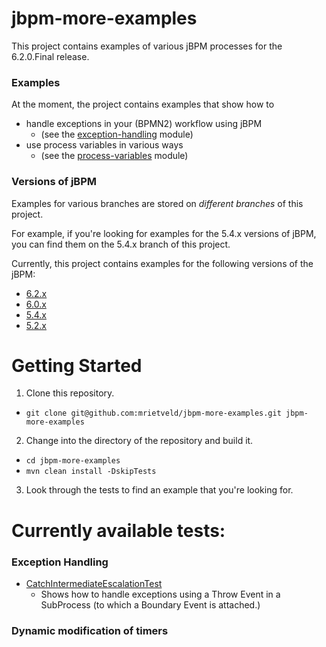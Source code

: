 # jbpm-more-examples

This project contains examples of various jBPM processes for the 6.2.0.Final release.

### Examples
At the moment, the project contains examples that show how to

- handle exceptions in your (BPMN2) workflow using jBPM 
  - (see the [exception-handling](exception-handling) module)
- use process variables in various ways 
  - (see the [process-variables](process-variables) module)

### Versions of jBPM
Examples for various branches are stored on *different branches* of this project. 

For example, if you're looking for examples for the 5.4.x versions of jBPM, you can find them on the
5.4.x branch of this project. 

Currently, this project contains examples for the following versions of the jBPM: 
- [6.2.x](.)
- [6.0.x](../../tree/6.0.x)
- [5.4.x](../../tree/5.4.x)
- [5.2.x](../../tree/5.2.x)

# Getting Started

1. Clone this repository.
  - `git clone git@github.com:mrietveld/jbpm-more-examples.git jbpm-more-examples`
2. Change into the directory of the repository and build it.
  - `cd jbpm-more-examples`
  - `mvn clean install -DskipTests` 
3. Look through the tests to find an example that you're looking for. 

# Currently available tests: 

### Exception Handling

- [CatchIntermediateEscalationTest](exception-handling/src/test/java/org/jbpm/more/examples/CatchIntermediateErrorTest.java)
  - Shows how to handle exceptions using a Throw Event in a SubProcess (to which a Boundary Event is
    attached.) 

### Dynamic modification of timers

